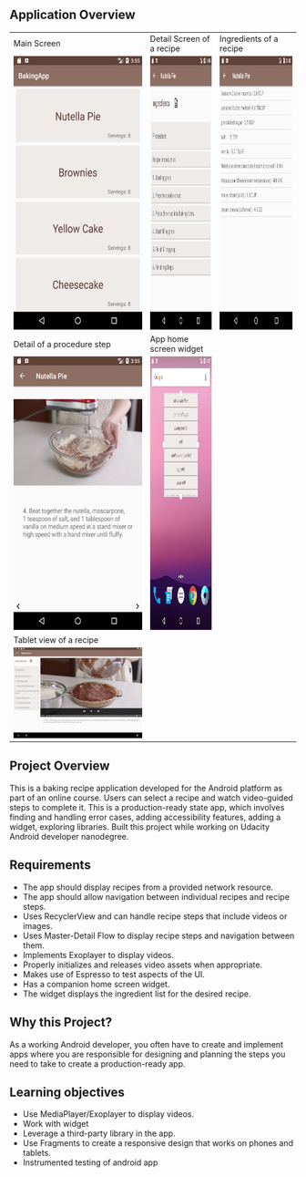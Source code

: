 ## Application Overview

<table>
  <tr>
    <td>Main Screen</td>
     <td>Detail Screen of a recipe</td>
     <td>Ingredients of a recipe</td>
  </tr>
  <tr>
    <td><img src="/screenshots/Screenshot_1593550514.png" width=270 height=480></td>
    <td><img src="/screenshots/Screenshot_1593550525.png" width=270 height=480></td>
     <td><img src="/screenshots/Screenshot_1593550533.png" width=270 height=480></td>
  </tr>
  <tr>
     <td>Detail of a procedure step</td>
     <td>App home screen widget</td>
  </tr>
  <tr>
  	<td><img src="/screenshots/Screenshot_1593550541.png" width=270 height=480></td>
     <td><img src="/screenshots/Screenshot_1593550639.png" width=270 height=480></td>
  </tr>
   <td>Tablet view of a recipe</td>
  </tr>
  <tr>
  	<td><img src="/screenshots/Screenshot_1593567853.png" ></td>
    
  </tr>
 </table>


## Project Overview
This is a baking recipe application developed for the Android platform as part of an online course. Users can select a recipe and watch video-guided steps to complete it. This is a production-ready state app, which involves finding and handling error cases, adding accessibility features, adding a widget, exploring libraries. Built this project while working on Udacity Android developer nanodegree.

## Requirements
- The app should display recipes from a provided network resource.
- The app should allow navigation between individual recipes and recipe steps.
- Uses RecyclerView and can handle recipe steps that include videos or images.
- Uses Master-Detail Flow to display recipe steps and navigation between them.
- Implements Exoplayer to display videos.
- Properly initializes and releases video assets when appropriate.
- Makes use of Espresso to test aspects of the UI.
- Has a companion home screen widget.
- The widget displays the ingredient list for the desired recipe.

## Why this Project?
As a working Android developer, you often have to create and implement apps where you are responsible for designing and planning the steps you need to take to create a production-ready app.

## Learning objectives
- Use MediaPlayer/Exoplayer to display videos.
- Work with widget
- Leverage a third-party library in the app.
- Use Fragments to create a responsive design that works on phones and tablets.
- Instrumented testing of android app

